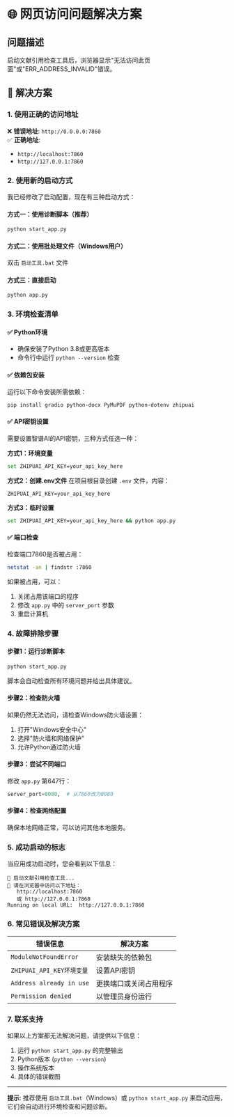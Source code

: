 # 🌐 网页访问问题解决方案

## 问题描述
启动文献引用检查工具后，浏览器显示"无法访问此页面"或"ERR_ADDRESS_INVALID"错误。

## 🔧 解决方案

### 1. 使用正确的访问地址
❌ **错误地址**: `http://0.0.0.0:7860`  
✅ **正确地址**: 
- `http://localhost:7860`
- `http://127.0.0.1:7860`

### 2. 使用新的启动方式
我已经修改了启动配置，现在有三种启动方式：

#### 方式一：使用诊断脚本（推荐）
```bash
python start_app.py
```

#### 方式二：使用批处理文件（Windows用户）
双击 `启动工具.bat` 文件

#### 方式三：直接启动
```bash
python app.py
```

### 3. 环境检查清单

#### ✅ Python环境
- 确保安装了Python 3.8或更高版本
- 命令行中运行 `python --version` 检查

#### ✅ 依赖包安装
运行以下命令安装所需依赖：
```bash
pip install gradio python-docx PyMuPDF python-dotenv zhipuai
```

#### ✅ API密钥设置
需要设置智谱AI的API密钥，三种方式任选一种：

**方式1：环境变量**
```bash
set ZHIPUAI_API_KEY=your_api_key_here
```

**方式2：创建.env文件**
在项目根目录创建 `.env` 文件，内容：
```
ZHIPUAI_API_KEY=your_api_key_here
```

**方式3：临时设置**
```bash
set ZHIPUAI_API_KEY=your_api_key_here && python app.py
```

#### ✅ 端口检查
检查端口7860是否被占用：
```bash
netstat -an | findstr :7860
```

如果被占用，可以：
1. 关闭占用该端口的程序
2. 修改 `app.py` 中的 `server_port` 参数
3. 重启计算机

### 4. 故障排除步骤

#### 步骤1：运行诊断脚本
```bash
python start_app.py
```
脚本会自动检查所有环境问题并给出具体建议。

#### 步骤2：检查防火墙
如果仍然无法访问，请检查Windows防火墙设置：
1. 打开"Windows安全中心"
2. 选择"防火墙和网络保护"
3. 允许Python通过防火墙

#### 步骤3：尝试不同端口
修改 `app.py` 第647行：
```python
server_port=8080,  # 从7860改为8080
```

#### 步骤4：检查网络配置
确保本地网络正常，可以访问其他本地服务。

### 5. 成功启动的标志

当应用成功启动时，您会看到以下信息：
```
🚀 启动文献引用检查工具...
📱 请在浏览器中访问以下地址：
   http://localhost:7860
   或 http://127.0.0.1:7860
Running on local URL:  http://127.0.0.1:7860
```

### 6. 常见错误及解决方案

| 错误信息 | 解决方案 |
|---------|---------|
| `ModuleNotFoundError` | 安装缺失的依赖包 |
| `ZHIPUAI_API_KEY环境变量` | 设置API密钥 |
| `Address already in use` | 更换端口或关闭占用程序 |
| `Permission denied` | 以管理员身份运行 |

### 7. 联系支持

如果以上方案都无法解决问题，请提供以下信息：
1. 运行 `python start_app.py` 的完整输出
2. Python版本 (`python --version`)
3. 操作系统版本
4. 具体的错误截图

---

**提示**: 推荐使用 `启动工具.bat`（Windows）或 `python start_app.py` 来启动应用，它们会自动进行环境检查和问题诊断。 